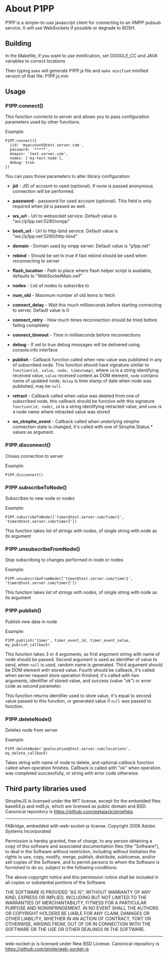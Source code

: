# About P1PP


P1PP is a simple-to-use javascript client for connecting to an XMPP pubsub service. It will use WebSockets if possible or degrade to BOSH.

## Building

In the Makefile, if you want to use minification, set GOOGLE_CC and JAVA variables to correct locations

Then typing ``make`` will generate P1PP.js file and ``make minified`` minified version of that file: P1PP.js.min

## Usage


### P1PP.connect()


This function connects to server and allows you to pass configuration parameters used by other functions.

Example:

    P1PP.connect({
      jid: 'myaccount@test.server.com',
      password: '*****',
      domain: 'test.server.com',
      nodes: ['my-test-node'],
      debug: true
    })

You can pass those parameters to alter library configuration:

* **jid** - JID of account to used (optional). If none is passed anonymous connection will be performed.

* **password** - password for used account (optional). This field is only required when jid is passed as well.

* **ws_url** - Url to websocket service. Default value is "ws://p1pp.net:5280/xmpp"

* **bosh_url** - Url to http-bind service. Default value is "ws://p1pp.net:5280/http-bind"

* **domain** - Domain used by xmpp server. Default value is "p1pp.net"

* **rebind** - Should be set to true if fast rebind should be used when reconnecting to server

* **flash_location** - Path to place where flash helper script is available, defaults to "WebSocketMain.swf"

* **nodes** - List of nodes to subscribe to

* **num_old** - Maximum number of old items to fetch

* **connect_delay** - Wait this much milliseconds before starting connecting to server. Default value is 0

* **connect_retry** - How much times reconnection should be tried before failing completely

* **connect_timeout** - Time in milliseconds before reconnections

* **debug** - If set to true debug messages will be delivered using console.info interface

* **publish** - Callback function called when new value was published in any of subscribed node.
  This function should have signature similar to ``function(id, value, node, timestamp)``, where
  ``id`` is a string identifying received value, ``value`` received content as DOM element,
  ``node`` contains name of updated node, ``delay`` is time stamp of date when node was published, may be ``null``.

* **retract** - Callback called when value was deleted from one of subscribed node, this callback should be
  function with this signature ``function(id, node)``, ``id`` is a string identifying retracted value, and
  ``node`` is a node name where retracted value was stored

* **on_strophe_event** - Callback called when underlying strophe connection state is changed, it's called with one of
  Strophe.Status.* values as argument.


### P1PP.disconnect()


Closes connection to server

Example:

    P1PP.disconnect()


### P1PP.subscribeToNode()


Subscribes to new node or nodes

Example:

    P1PP.subscribeToNode(['timer@test.server.com/timer1', 'timer@test.server.com/timer2'])

This function takes list of strings with nodes, of single string with node as its argument

### P1PP.unsubscribeFromNode()

Stop subscribing to changes performed in node or nodes

Example:

    P1PP.unsubscribeFromNode(['timer@test.server.com/timer1', 'timer@test.server.com/timer2'])

This function takes list of strings with nodes, of single string with node as its argument


### P1PP.publish()


Publish new data in node

Example:

    P1PP.publish('timer', timer_event_id, timer_event_value, my_publish_callback)

This function takes 3 or 4 arguments, as first argument string with name of node should be passed.
Second argument is used as identifier of value to send, when ``null`` is used, random name is generated.
Third argument should be DOM element with stored value.
Fourth should be callback, it's called when server request store operation finished, it's called with two
arguments, identifier of stored value, and success (value "ok") or error code as second parameter.

This function returns identifier used to store value, it's equal to second value passed to this function,
or generated value if ``null`` was passed to function.


### P1PP.deleteNode()


Deletes node from server

Example:

    P1PP.deleteNode('geolocation@test.server.com/locations', my_delete_callback)

Takes string with name of node to delete, and optional callback function called when operation finishes.
Callback is called with "ok" when operation was completed successfully, or string with error code otherwise.



## Third party libraries used


StropheJS is licensed under the MIT license, except for the embedded files
base64.js and md5.js, which are licensed as public domain and
BSD.
Canonical repository is https://github.com/metajack/strophejs

--------------

FABridge, embedded with web-socket-js license:
Copyright 2006 Adobe Systems Incorporated

Permission is hereby granted, free of charge, to any person obtaining a copy of this software and associated documentation files (the "Software"),
to deal in the Software without restriction, including without limitation the rights to use, copy, modify, merge, publish, distribute, sublicense,
and/or sell copies of the Software, and to permit persons to whom the Software is furnished to do so, subject to the following conditions:

 The above copyright notice and this permission notice shall be included in all copies or substantial portions of the Software.


THE SOFTWARE IS PROVIDED "AS IS", WITHOUT WARRANTY OF ANY KIND, EXPRESS OR IMPLIED, INCLUDING BUT NOT LIMITED TO THE WARRANTIES OF MERCHANTABILITY,
FITNESS FOR A PARTICULAR PURPOSE AND NONINFRINGEMENT. IN NO EVENT SHALL THE AUTHORS OR COPYRIGHT HOLDERS BE LIABLE FOR ANY CLAIM, DAMAGES OR OTHER
LIABILITY, WHETHER IN AN ACTION OF CONTRACT, TORT OR OTHERWISE, ARISING FROM, OUT OF OR IN CONNECTION WITH THE SOFTWARE
OR THE USE OR OTHER DEALINGS IN THE SOFTWARE.

--------------

web-socket-js is licensed under New BSD License.
Canonical repository is https://github.com/gimite/web-socket-js

